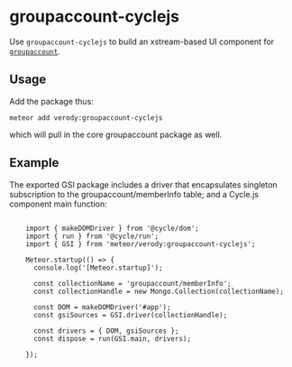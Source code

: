 # groupaccount-cyclejs
Use `groupaccount-cyclejs` to build an xstream-based UI component for [`groupaccount`](https://atmospherejs.com/verody/groupaccount).

## Usage

Add the package thus:

```
meteor add verody:groupaccount-cyclejs
```

which will pull in the core groupaccount package as well.

## Example

The exported GSI package includes a driver that encapsulates singleton subscription to the groupaccount/memberInfo table; and a Cycle.js component main function:

```

    import { makeDOMDriver } from '@cycle/dom';
    import { run } from '@cycle/run';
    import { GSI } from 'meteor/verody:groupaccount-cyclejs';

    Meteor.startup(() => {
      console.log('[Meteor.startup]');

      const collectionName = 'groupaccount/memberInfo';
      const collectionHandle = new Mongo.Collection(collectionName);

      const DOM = makeDOMDriver('#app');
      const gsiSources = GSI.driver(collectionHandle);

      const drivers = { DOM, gsiSources };
      const dispose = run(GSI.main, drivers);

    });

```
